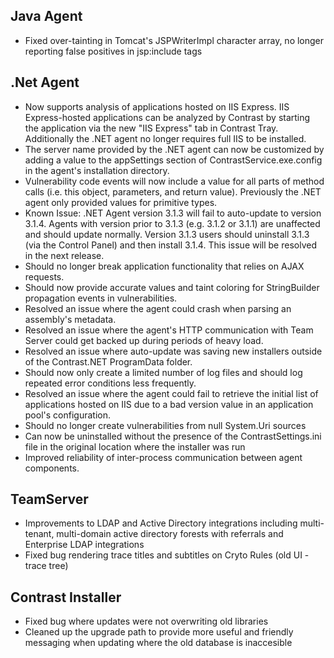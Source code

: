 <!--
title: "Contrast 3.1.4 Release Notes - February 24, 2015"
description: "Contrast 3.1.4 Release Notes - Feb 24, 2015"
tags: "3.1.4 February Release Notes"
-->

## Java Agent
* Fixed over-tainting in Tomcat's JSPWriterImpl character array, no longer reporting false positives in jsp:include tags

## .Net Agent
* Now supports analysis of applications hosted on IIS Express. IIS Express-hosted applications can be analyzed by Contrast by starting the application via the new "IIS Express" tab in Contrast Tray.  Additionally the .NET agent no longer requires full IIS to be installed.
* The server name provided by the .NET agent can now be customized by adding a <add key="ServerName" value="MyCustomServerNameHere" /> value to the appSettings section of ContrastService.exe.config in the agent's installation directory.
* Vulnerability code events will now include a value for all parts of method calls (i.e. this object, parameters, and return value).  Previously the .NET agent only provided values for primitive types.
* Known Issue: .NET Agent version 3.1.3 will fail to auto-update to version 3.1.4.  Agents with version prior to 3.1.3 (e.g. 3.1.2 or 3.1.1) are unaffected and should update normally.  Version 3.1.3 users should uninstall 3.1.3 (via the Control Panel) and then install 3.1.4.  This issue will be resolved in the next release.  
* Should no longer break application functionality that relies on AJAX requests.
* Should now provide accurate values and taint coloring for StringBuilder propagation events in vulnerabilities.
* Resolved an issue where the agent could crash when parsing an assembly's metadata.
* Resolved an issue where the agent's HTTP communication with Team Server could get backed up during periods of heavy load.
* Resolved an issue where auto-update was saving new installers outside of the Contrast.NET ProgramData folder.
* Should now only create a limited number of log files and should log repeated error conditions less frequently. 
* Resolved an issue where the agent could fail to retrieve the initial list of applications hosted on IIS due to a bad version value in an application pool's configuration.
* Should no longer create vulnerabilities from null System.Uri sources
* Can now be uninstalled without the presence of the ContrastSettings.ini file in the original location where the installer was run
* Improved reliability of inter-process communication between agent components.

## TeamServer
* Improvements to LDAP and Active Directory integrations including multi-tenant, multi-domain active directory forests with referrals and Enterprise LDAP integrations
* Fixed bug rendering trace titles and subtitles on Cryto Rules (old UI - trace tree)

## Contrast Installer
* Fixed bug where updates were not overwriting old libraries
* Cleaned up the upgrade path to provide more useful and friendly messaging when updating where the old database is inaccesible 
